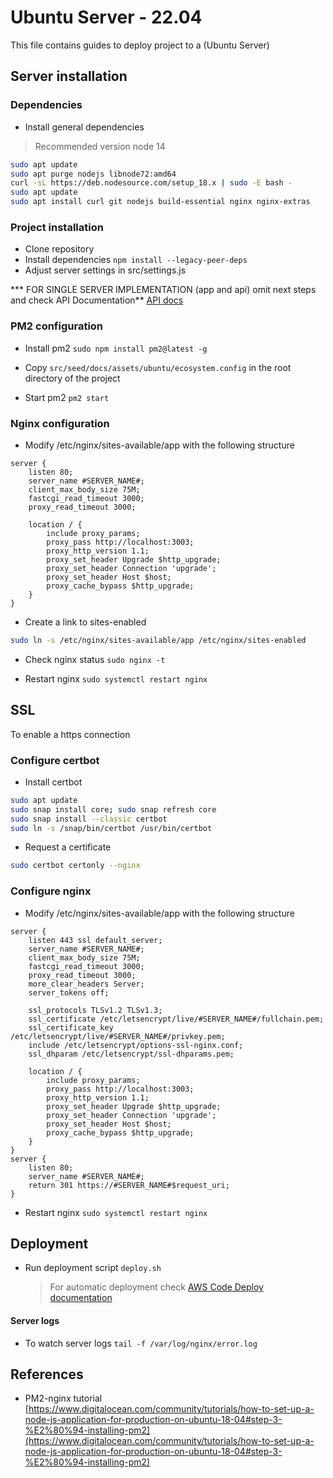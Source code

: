# Ubuntu Server - 22.04

This file contains guides to deploy project to a (Ubuntu Server)

## Server installation

### Dependencies

- Install general dependencies
>   Recommended version node 14
```bash 
sudo apt update
sudo apt purge nodejs libnode72:amd64
curl -sL https://deb.nodesource.com/setup_18.x | sudo -E bash -
sudo apt update
sudo apt install curl git nodejs build-essential nginx nginx-extras
```

### Project installation

-   Clone repository
-   Install dependencies `npm install --legacy-peer-deps`
-   Adjust server settings in src/settings.js

*** FOR SINGLE SERVER IMPLEMENTATION (app and api) omit next steps and check API Documentation**
[API docs](https://github.com/erick-rivas/django-reference/blob/master/seed/docs/210_deploy_ubuntu.md)

### PM2 configuration

-   Install pm2 `sudo npm install pm2@latest -g`

-   Copy `src/seed/docs/assets/ubuntu/ecosystem.config` in the root directory of the project

-   Start pm2 `pm2 start`

### Nginx configuration

-   Modify /etc/nginx/sites-available/app with the following structure
```
server {
    listen 80;
    server_name #SERVER_NAME#;
    client_max_body_size 75M;
    fastcgi_read_timeout 3000;
    proxy_read_timeout 3000;

    location / {
        include proxy_params;
        proxy_pass http://localhost:3003;
        proxy_http_version 1.1;
        proxy_set_header Upgrade $http_upgrade;
        proxy_set_header Connection 'upgrade';
        proxy_set_header Host $host;
        proxy_cache_bypass $http_upgrade;
    }
}
```

-   Create a link to sites-enabled
``` bash
sudo ln -s /etc/nginx/sites-available/app /etc/nginx/sites-enabled
```

-   Check nginx status `sudo nginx -t`

-   Restart nginx `sudo systemctl restart nginx`

## SSL

To enable a https connection

### Configure certbot

-   Install certbot
```bash
sudo apt update
sudo snap install core; sudo snap refresh core
sudo snap install --classic certbot
sudo ln -s /snap/bin/certbot /usr/bin/certbot
```

-   Request a certificate
```bash
sudo certbot certonly --nginx
```

### Configure nginx

-  Modify /etc/nginx/sites-available/app with the following structure
```
server {
    listen 443 ssl default_server;
    server_name #SERVER_NAME#;
    client_max_body_size 75M;
    fastcgi_read_timeout 3000;
    proxy_read_timeout 3000;
    more_clear_headers Server;
    server_tokens off;

    ssl_protocols TLSv1.2 TLSv1.3;
    ssl_certificate /etc/letsencrypt/live/#SERVER_NAME#/fullchain.pem;
    ssl_certificate_key /etc/letsencrypt/live/#SERVER_NAME#/privkey.pem;
    include /etc/letsencrypt/options-ssl-nginx.conf;
    ssl_dhparam /etc/letsencrypt/ssl-dhparams.pem;

    location / {
        include proxy_params;
        proxy_pass http://localhost:3003;
        proxy_http_version 1.1;
        proxy_set_header Upgrade $http_upgrade;
        proxy_set_header Connection 'upgrade';
        proxy_set_header Host $host;
        proxy_cache_bypass $http_upgrade;
    }
}
server {
    listen 80;
    server_name #SERVER_NAME#;
    return 301 https://#SERVER_NAME#$request_uri;
}
```

-   Restart nginx `sudo systemctl restart nginx`

## Deployment

-   Run deployment script `deploy.sh`
    > For automatic deployment check [AWS Code Deploy documentation](./extras/220_deploy_ec2_code_deploy.md)

#### Server logs

-   To watch server logs `tail -f /var/log/nginx/error.log`

## References

-   PM2-nginx tutorial [https://www.digitalocean.com/community/tutorials/how-to-set-up-a-node-js-application-for-production-on-ubuntu-18-04#step-3-%E2%80%94-installing-pm2](https://www.digitalocean.com/community/tutorials/how-to-set-up-a-node-js-application-for-production-on-ubuntu-18-04#step-3-%E2%80%94-installing-pm2)